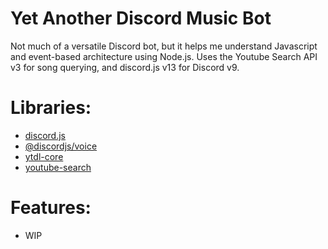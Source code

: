 # **Yet Another Discord Music Bot**
Not much of a versatile Discord bot, but it helps me understand Javascript and event-based architecture using Node.js. Uses the Youtube Search API v3 for song querying, and discord.js v13 for Discord v9.

# Libraries:
- [discord.js]
- [@discordjs/voice]
- [ytdl-core]
- [youtube-search]

# Features:
- WIP


[discord.js]: https://www.npmjs.com/package/discord.js/v/13.0.0-dev.fdad14099779e61cb84dcd1cb2497e0e853a6144
[@discordjs/voice]: https://www.npmjs.com/package/@discordjs/voice
[ytdl-core]: https://www.npmjs.com/package/ytdl-core
[youtube-search]: https://www.npmjs.com/package/youtube-search
